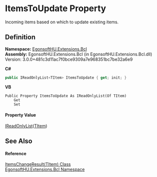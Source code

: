 # ItemsToUpdate Property


Incoming items based on which to update existing items.



## Definition
**Namespace:** <a href="N_EgonsoftHU_Extensions_Bcl.md">EgonsoftHU.Extensions.Bcl</a>  
**Assembly:** EgonsoftHU.Extensions.Bcl (in EgonsoftHU.Extensions.Bcl.dll) Version: 3.0.0+481c3d11ac7f0bce9309a7e968351bc7be32a6e9

**C#**
``` C#
public IReadOnlyList<TItem> ItemsToUpdate { get; init; }
```
**VB**
``` VB
Public Property ItemsToUpdate As IReadOnlyList(Of TItem)
	Get
	Set
```



#### Property Value
<a href="https://learn.microsoft.com/dotnet/api/system.collections.generic.ireadonlylist-1" target="_blank" rel="noopener noreferrer">IReadOnlyList</a>(<a href="T_EgonsoftHU_Extensions_Bcl_ItemsChangeResult_1.md">TItem</a>)

## See Also


#### Reference
<a href="T_EgonsoftHU_Extensions_Bcl_ItemsChangeResult_1.md">ItemsChangeResult(TItem) Class</a>  
<a href="N_EgonsoftHU_Extensions_Bcl.md">EgonsoftHU.Extensions.Bcl Namespace</a>  
